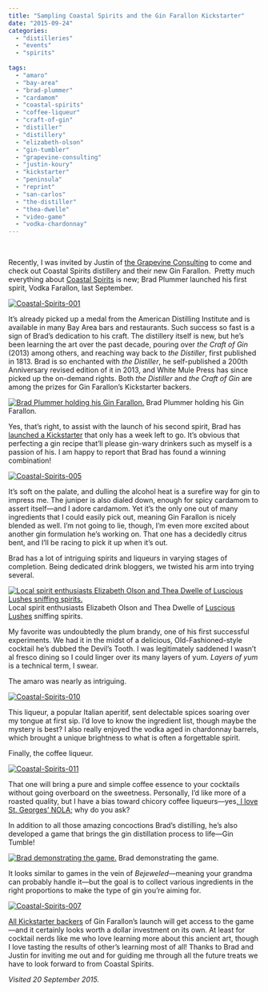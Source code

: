 ```yaml
---
title: "Sampling Coastal Spirits and the Gin Farallon Kickstarter"
date: "2015-09-24"
categories:
  - "distilleries"
  - "events"
  - "spirits"
 
tags:
  - "amaro"
  - "bay-area"
  - "brad-plummer"
  - "cardamom"
  - "coastal-spirits"
  - "coffee-liqueur"
  - "craft-of-gin"
  - "distiller"
  - "distillery"
  - "elizabeth-olson"
  - "gin-tumbler"
  - "grapevine-consulting"
  - "justin-koury"
  - "kickstarter"
  - "peninsula"
  - "reprint"
  - "san-carlos"
  - "the-distiller"
  - "thea-dwelle"
  - "video-game"
  - "vodka-chardonnay"
---
```


 

Recently, I was invited by Justin of [the Grapevine Consulting](http://thegrapevineconsulting.com/) to come and check out Coastal Spirits distillery and their new Gin Farallon.  Pretty much everything about [Coastal Spirits](http://coastalspirits.co/home/) is new; Brad Plummer launched his first spirit, Vodka Farallon, last September.

[![Coastal-Spirits-001](http://s3.amazonaws.com/thegourmez-wpmedia/2015/09/Coastal-Spirits-001-500x334.jpg)](http://s3.amazonaws.com/thegourmez-wpmedia/2015/09/Coastal-Spirits-001.jpg)

It’s already picked up a medal from the American Distilling Institute and is available in many Bay Area bars and restaurants. Such success so fast is a sign of Brad’s dedication to his craft. The distillery itself is new, but he’s been learning the art over the past decade, pouring over _the Craft of Gin_ (2013) among others, and reaching way back to _the Distiller_, first published in 1813. Brad is so enchanted with _the Distiller_, he self-published a 200th Anniversary revised edition of it in 2013, and White Mule Press has since picked up the on-demand rights. Both _the Distiller_ and _the Craft of Gin_ are among the prizes for Gin Farallon’s Kickstarter backers.




<div class="caption">

[![Brad Plummer holding his Gin Farallon.](http://s3.amazonaws.com/thegourmez-wpmedia/2015/09/Coastal-Spirits-002-334x500.jpg)](http://s3.amazonaws.com/thegourmez-wpmedia/2015/09/Coastal-Spirits-002.jpg) Brad Plummer holding his Gin Farallon.</div>


Yes, that’s right, to assist with the launch of his second spirit, Brad has [launched a Kickstarter](https://www.kickstarter.com/projects/2025469976/gin-farallon-the-launch/description) that only has a week left to go. It’s obvious that perfecting a gin recipe that’ll please gin-wary drinkers such as myself is a passion of his. I am happy to report that Brad has found a winning combination!

[![Coastal-Spirits-005](http://s3.amazonaws.com/thegourmez-wpmedia/2015/09/Coastal-Spirits-005-334x500.jpg)](http://s3.amazonaws.com/thegourmez-wpmedia/2015/09/Coastal-Spirits-005.jpg)

It’s soft on the palate, and dulling the alcohol heat is a surefire way for gin to impress me. The juniper is also dialed down, enough for spicy cardamom to assert itself—and I adore cardamom. Yet it’s the only one out of many ingredients that I could easily pick out, meaning Gin Farallon is nicely blended as well. I’m not going to lie, though, I’m even more excited about another gin formulation he’s working on. That one has a decidedly citrus bent, and I’ll be racing to pick it up when it’s out.

Brad has a lot of intriguing spirits and liqueurs in varying stages of completion. Being dedicated drink bloggers, we twisted his arm into trying several.




<div class="caption">

[![Local spirit enthusiasts Elizabeth Olson and Thea Dwelle of Luscious Lushes sniffing spirits.](http://s3.amazonaws.com/thegourmez-wpmedia/2015/09/Coastal-Spirits-009-500x334.jpg)](http://s3.amazonaws.com/thegourmez-wpmedia/2015/09/Coastal-Spirits-009.jpg) Local spirit enthusiasts Elizabeth Olson and Thea Dwelle of [Luscious Lushes](http://lusciouslushes.com/) sniffing spirits.</div>


My favorite was undoubtedly the plum brandy, one of his first successful experiments. We had it in the midst of a delicious, Old-Fashioned-style cocktail he’s dubbed the Devil’s Tooth. I was legitimately saddened I wasn’t al fresco dining so I could linger over its many layers of yum. _Layers of yum_ is a technical term, I swear.

The amaro was nearly as intriguing.

[![Coastal-Spirits-010](http://s3.amazonaws.com/thegourmez-wpmedia/2015/09/Coastal-Spirits-010-334x500.jpg)](http://s3.amazonaws.com/thegourmez-wpmedia/2015/09/Coastal-Spirits-010.jpg)

This liqueur, a popular Italian aperitif, sent delectable spices soaring over my tongue at first sip. I’d love to know the ingredient list, though maybe the mystery is best? I also really enjoyed the vodka aged in chardonnay barrels, which brought a unique brightness to what is often a forgettable spirit.

Finally, the coffee liqueur.

[![Coastal-Spirits-011](http://s3.amazonaws.com/thegourmez-wpmedia/2015/09/Coastal-Spirits-011-334x500.jpg)](http://s3.amazonaws.com/thegourmez-wpmedia/2015/09/Coastal-Spirits-011.jpg)

That one will bring a pure and simple coffee essence to your cocktails without going overboard on the sweetness. Personally, I’d like more of a roasted quality, but I have a bias toward chicory coffee liqueurs—yes[, I love St. Georges’ NOLA;](http://thegourmez.com/2015/08/05/st-george-spirits-tasting-room/) why do you ask?

In addition to all those amazing concoctions Brad’s distilling, he’s also developed a game that brings the gin distillation process to life—Gin Tumble!




<div class="caption">

[![Brad demonstrating the game.](http://s3.amazonaws.com/thegourmez-wpmedia/2015/09/Coastal-Spirits-006-500x334.jpg)](http://s3.amazonaws.com/thegourmez-wpmedia/2015/09/Coastal-Spirits-006.jpg) Brad demonstrating the game.</div>


It looks similar to games in the vein of _Bejeweled_—meaning your grandma can probably handle it—but the goal is to collect various ingredients in the right proportions to make the type of gin you’re aiming for.

[![Coastal-Spirits-007](http://s3.amazonaws.com/thegourmez-wpmedia/2015/09/Coastal-Spirits-007-500x334.jpg)](http://s3.amazonaws.com/thegourmez-wpmedia/2015/09/Coastal-Spirits-007.jpg)

[All Kickstarter backers](https://www.kickstarter.com/projects/2025469976/gin-farallon-the-launch/description) of Gin Farallon’s launch will get access to the game—and it certainly looks worth a dollar investment on its own. At least for cocktail nerds like me who love learning more about this ancient art, though I love tasting the results of other’s learning most of all! Thanks to Brad and Justin for inviting me out and for guiding me through all the future treats we have to look forward to from Coastal Spirits.

_Visited 20 September 2015._
